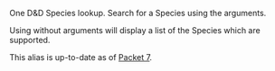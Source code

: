 One D&D Species lookup. Search for a Species using the arguments.

Using without arguments will display a list of the Species which are supported.

This alias is up-to-date as of [Packet 7](https://www.dndbeyond.com/sources/ua/ph-playtest-7).